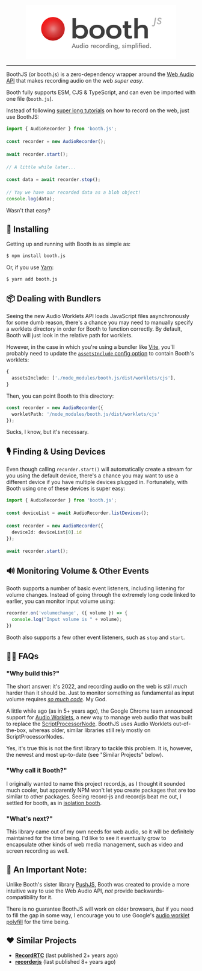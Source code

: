 <div align="center">
  <picture>
    <source media="(prefers-color-scheme: dark)" srcset="https://github.com/Nickersoft/booth.js/raw/main/images/dark.svg" width="400px">
    <source media="(prefers-color-scheme: light)" srcset="https://github.com/Nickersoft/booth.js/raw/main/images/light.svg" width="400px">
    <img alt="Booth.js Logo" src="https://github.com/Nickersoft/booth.js/raw/main/images/light.svg" width="400px">
  </picture>
</div>

---

BoothJS (or booth.js) is a zero-dependency wrapper around the [Web Audio API](https://developer.mozilla.org/en-US/docs/Web/API/Web_Audio_API) that makes recording audio on the web _super easy_. 

Booth fully supports ESM, CJS & TypeScript, and can even be imported with one file (`booth.js`).

Instead of following  [super long tutorials](https://web.dev/media-recording-audio) on how to record on the web, just use BoothJS:

```typescript
import { AudioRecorder } from 'booth.js';

const recorder = new AudioRecorder();

await recorder.start();

// A little while later...

const data = await recorder.stop();

// Yay we have our recorded data as a blob object!
console.log(data);

```

Wasn't that easy?

## 🚀 Installing

Getting up and running with Booth is as simple as:

```bash
$ npm install booth.js
```

Or, if you use [Yarn](https://yarnpkg.com):

```bash
$ yarn add booth.js
```

## 📦 Dealing with Bundlers

Seeing the new Audio Worklets API loads JavaScript files asynchronously for some dumb reason, there's a chance you may need to manually specify a worklets directory in order for Booth to function correctly. By default, Booth will just look in the relative path for worklets. 

However, in the case in which you're using a bundler like [Vite](https://vitejs.dev), you'll probably need to update the [`assetsInclude` config option](https://vitejs.dev/config/shared-options.html#assetsinclude) to contain Booth's worklets:

```typescript
{
  assetsInclude: ['./node_modules/booth.js/dist/worklets/cjs'],
}
```

Then, you can point Booth to this directory:

```typescript
const recorder = new AudioRecorder({
  workletPath: '/node_modules/booth.js/dist/worklets/cjs' 
});
```

Sucks, I know, but it's necessary.


## 🎙 Finding & Using Devices

Even though calling `recorder.start()` will automatically create a stream for you using the default device, there's a chance you may want to use a different device if you have multiple devices plugged in. Fortunately, with Booth using one of these devices is super easy:

```typescript
import { AudioRecorder } from 'booth.js';

const deviceList = await AudioRecorder.listDevices();

const recorder = new AudioRecorder({ 
  deviceId: deviceList[0].id 
});

await recorder.start();
```

## 🔊 Monitoring Volume & Other Events

Booth supports a number of basic event listeners, including listening for volume changes. Instead of going through the extremely long code linked to earlier, you can monitor input volume using:

```typescript
recorder.on('volumechange', ({ volume }) => {
  console.log("Input volume is " + volume);
})
```

Booth also supports a few other event listeners, such as `stop` and `start`.

## 🙋‍♀️ FAQs

### "Why build this?"

The short answer: it's 2022, and recording audio on the web is still _much_ harder than it should be. Just to monitor something as fundamental as input volume requires [_so much code_](https://stackoverflow.com/a/62732195). My God.

A little while ago (as in 5+ years ago), the Google Chrome team announced support for [Audio Worklets](https://developer.chrome.com/blog/audio-worklet/), a new way to manage web audio that was built to replace the [ScriptProcessorNode](https://developer.mozilla.org/en-US/docs/Web/API/ScriptProcessorNode). BoothJS uses Audio Worklets out-of-the-box, whereas older, similar libraries still rely mostly on ScriptProcessorNodes.  

Yes, it's true this is not the first library to tackle this problem. It is, however, the newest and most up-to-date (see "Similar Projects" below).

### "Why call it Booth?"

I originally wanted to name this project record.js, as I thought it sounded much cooler, but apparently NPM won't let you create packages that are too similar to other packages. Seeing record-js and recordjs beat me out, I settled for booth, as in [isolation booth](https://en.wikipedia.org/wiki/Recording_studio#Isolation_booth).

### "What's next?"

This library came out of my own needs for web audio, so it will be definitely maintained for the time being. I'd like to see it eventually grow to encapsulate other kinds of web media management, such as video and screen recording as well.


## 🚨 An Important Note: 

Unlike Booth's sister library [PushJS](https://github.com/Nickersoft/push.js), Booth was created to provide a more intuitive way to use the Web Audio API, _not_ provide backwards-compatibility for it. 

There is no guarantee BoothJS will work on older browsers, _but_ if you need to fill the gap in some way, I encourage you to use Google's [audio worklet polyfill](https://github.com/GoogleChromeLabs/audioworklet-polyfill) for the time being.

## ❤️ Similar Projects

- **[RecordRTC](https://github.com/muaz-khan/RecordRTC)** (last published 2+ years ago)
- **[recorderjs](https://github.com/mattdiamond/recorderjs)** (last published 8+ years ago)